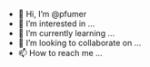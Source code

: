 - 👋 Hi, I’m @pfumer
- 👀 I’m interested in ...
- 🌱 I’m currently learning ...
- 💞️ I’m looking to collaborate on ...
- 📫 How to reach me ...

<!---
pfumer/pfumer is a ✨ special ✨ repository because its `README.md` (this file) appears on your GitHub profile.
You can click the Preview link to take a look at your changes.
--->
